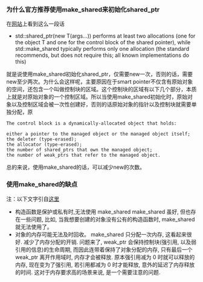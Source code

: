### 为什么官方推荐使用make_shared来初始化shared_ptr

在[网站](https://en.cppreference.com/w/cpp/memory/shared_ptr/make_shared)上看到这么一段话

* std::shared_ptr<T>(new T(args...)) performs at least two allocations (one for the object T and one for the control block of the shared pointer), while std::make_shared<T> typically performs only one allocation (the standard recommends, but does not require this; all known implementations do this)

就是说使用make_shared初始化shared_ptr，仅需要new一次，否则的话，需要new至少两次。为什么会这样呢，主要原因在于smart pointer不仅含有原始对象的空间，还包含一个叫做控制块的区域。这个控制块的区域有以下几个部分，本质上就是对原始对象的一个控制区域。所以当使用make_shared初始化时，原始对象以及控制区域会被一次性创建好，否则的话原始对象的指针以及控制块就需要单独分配，原
  
    The control block is a dynamically-allocated object that holds:

    either a pointer to the managed object or the managed object itself;
    the deleter (type-erased);
    the allocator (type-erased);
    the number of shared_ptrs that own the managed object;
    the number of weak_ptrs that refer to the managed object.
  
  总的来说，使用make_shared的话，可以减少new的次数。
  
### 使用make_shared的缺点
注：以下文字引自[这里](https://www.jianshu.com/p/03eea8262c11)

* 构造函数是保护或私有时,无法使用 make_shared
make_shared 虽好, 但也存在一些问题, 比如, 当我想要创建的对象没有公有的构造函数时, make_shared 就无法使用了。
* 对象的内存可能无法及时回收。
make_shared 只分配一次内存, 这看起来很好. 减少了内存分配的开销. 问题来了, weak_ptr 会保持控制块(强引用, 以及弱引用的信息)的生命周期, 而因此连带着保持了对象分配的内存, 只有最后一个 weak_ptr 离开作用域时, 内存才会被释放. 原本强引用减为 0 时就可以释放的内存, 现在变为了强引用, 若引用都减为 0 时才能释放, 意外的延迟了内存释放的时间. 这对于内存要求高的场景来说, 是一个需要注意的问题.
